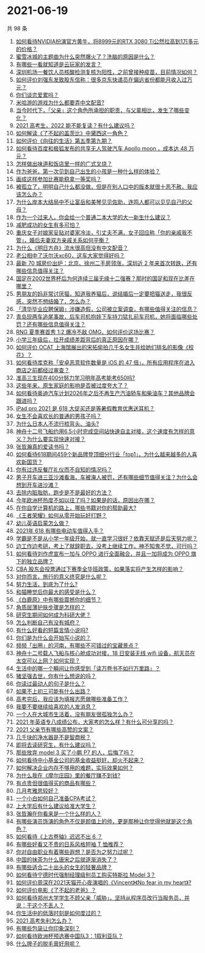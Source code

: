 # 2021-06-19

共 98 条

<!-- BEGIN -->
<!-- 最后更新时间 Sat Jun 19 2021 12:02:25 GMT+0800 (China Standard Time) -->

1. [如何看待NVIDIA扮演官方黄牛，将8999元的RTX 3080
   Ti公然拉高到1万多元的价格？](https://www.zhihu.com/question/465351692)
2. [蜜雪冰城的主题曲为什么突然爆火了？洗脑的原因是什么？](https://www.zhihu.com/question/464996660)
3. [有哪些一看就知道是云玩家的发言？](https://www.zhihu.com/question/458895664)
4. [深圳机场一餐饮人员核酸检测复核为阳性，之前曾接种疫苗，目前情况如何？](https://www.zhihu.com/question/465742318)
5. [如何评价刘强东发致股东信称：很多京东快递员在偏远省份都能月收入过万元？](https://www.zhihu.com/question/465738678)
6. [你们谈恋爱累吗？](https://www.zhihu.com/question/399471584)
7. [米哈游的游戏为什么都要弄中文配音?](https://www.zhihu.com/question/464834809)
8. [当今时代下，「父亲」这个角色所承担的职责，与父辈相比，发生了哪些变化？](https://www.zhihu.com/question/464399707)
9. [2021 高考生，2022 能不能复读？有什么建议吗？](https://www.zhihu.com/question/406923647)
10. [如何解读《了不起的盖茨比》中黛西这一角色？](https://www.zhihu.com/question/464349748)
11. [如何评价《向往的生活》第五季第九期？](https://www.zhihu.com/question/465821181)
12. [如何看待百度和极狐发布的共享无人驾驶汽车 Apollo moon ，成本达 48
    万元？](https://www.zhihu.com/question/465491193)
13. [怎样做出味道和饭店里一样的广式叉烧？](https://www.zhihu.com/question/39424451)
14. [作为爸爸，第一次见到自己出生的小孩是一种什么样的体验？](https://www.zhihu.com/question/352453251)
15. [画成这样参加比赛能稳拿一等奖吗？](https://www.zhihu.com/question/460339045)
16. [被孤立了，明明自己什么都没做，但是在别人口中的版本就很十恶不赦，我应该怎么办？](https://www.zhihu.com/question/462683611)
17. [为什么岸本大结局中不让富岳和美琴见见佐助，连鸣人都可以见见自己的父母？](https://www.zhihu.com/question/463875382)
18. [作为一个过来人，你会给一个普通二本大学的大一新生什么建议？](https://www.zhihu.com/question/344637747)
19. [减肥成功的女生有多可怕？](https://www.zhihu.com/question/286406704)
20. [重庆女子对娘家妥贴对婆家冷淡，引丈夫不满，女子回应称「你的亲戚我不管」，婚后夫妻双方亲戚关系如何平衡？](https://www.zhihu.com/question/465303509)
21. [为什么《明日方舟》流水很高但没有中文配音？](https://www.zhihu.com/question/456723907)
22. [老公相中了沃尔沃xc60，这车大家觉得好吗？](https://www.zhihu.com/question/423496101)
23. [最新 70 城房价出炉：北京、徐州二手房领涨，深圳近 2
    年来首次转跌，还有哪些信息值得关注？](https://www.zhihu.com/question/465523037)
24. [国足在2002世界杯后为何连续三届无缘十二强赛？那时的国足和现在比差在哪里？](https://www.zhihu.com/question/465257051)
25. [男朋友的妈非常讨厌猫，知道我养猫后，说结婚后一定要把猫送走，我很反感，突然不想结婚了，怎么办？](https://www.zhihu.com/question/458232041)
26. [「清华毕业应聘保姆」涉嫌造假，公司被立案调查，有哪些值得关注的信息？](https://www.zhihu.com/question/465302863)
27. [青岛现两车追尾事故，后车司机抱娃下车持刀猛扎前车司机，她将面临哪些处罚？还有哪些信息值得关注？](https://www.zhihu.com/question/465539331)
28. [RNG 夏季赛首秀 1:2 爆冷不敌 OMG，如何评价这场比赛？](https://www.zhihu.com/question/465769063)
29. [小学三年级后，拉开成绩差距背后的真正原因在哪？](https://www.zhihu.com/question/459347986)
30. [如何评价 OCAT
    上海馆展出的宋拓偷拍几千名女生并给她们排名的影像《校花》？](https://www.zhihu.com/question/464804506)
31. [如何看待库克称「安卓恶意软件数量是 iOS 的 47
    倍」，所有应用程序在进入商店之前都经过审查？](https://www.zhihu.com/question/465597634)
32. [准高三生现在400分努力学习明年高考能考650吗?](https://www.zhihu.com/question/464324966)
33. [这些年来，原生家庭的影响是否被过度夸大了？](https://www.zhihu.com/question/465550203)
34. [如何看待奥迪汽车计划2026年之后不再生产汽油轿车和柴油车？其他品牌会跟进吗？](https://www.zhihu.com/question/465729299)
35. [iPad pro 2021 是 618
    大促买还是等暑假教育优惠送耳机？](https://www.zhihu.com/question/455896469)
36. [女生不会喜欢长的普通的男孩子吗？](https://www.zhihu.com/question/463537285)
37. [为什么日本人不流行梳背头、油头?](https://www.zhihu.com/question/335817516)
38. [神舟十二号飞船约用6.5小时完成空间站快速自主对接，这个速度有怎样的意义？为什么要实现快速对接？](https://www.zhihu.com/question/465622134)
39. [张哲瀚真的爱读书吗？](https://www.zhihu.com/question/464735151)
40. [如何看待618期间459个新品牌登顶细分行业「top1」，为什么越来越多的人喜欢新国货？](https://www.zhihu.com/question/465576651)
41. [你有过违反餐厅礼仪而不自知的情况吗？](https://www.zhihu.com/question/465084914)
42. [男子开车进三亚沙滩看海，车被淹人被罚，还有哪些细节值得关注？为什么会想到开车进沙滩？](https://www.zhihu.com/question/465091122)
43. [去除内脏脂肪，跑步是不是最好的方法？](https://www.zhihu.com/question/427095682)
44. [今年欧洲杯热度不如以往了吗？如果是的话，原因出在哪？](https://www.zhihu.com/question/464561713)
45. [在你自学计算机的路上，哪些书籍对你的帮助最大?](https://www.zhihu.com/question/421913237)
46. [《王者荣耀》如何从零开始玩好打野？](https://www.zhihu.com/question/311865436)
47. [幼儿英语启蒙怎么做？](https://www.zhihu.com/question/284647318)
48. [2021年 618 有哪些电动车值得入手？](https://www.zhihu.com/question/459895976)
49. [学霸是不是从小学一年级开始，就一直学习很好？依靠天赋还是后天努力呢？](https://www.zhihu.com/question/463736962)
50. [边工作边考研，考上了就辞职去，没考上继续工作，神不知鬼不觉，可行吗？](https://www.zhihu.com/question/324039053)
51. [如何看待刘作虎宣布一加与 OPPO 进行全面融合，并且一加将成为 OPPO
    旗下的独立品牌？](https://www.zhihu.com/question/465399919)
52. [CBA
    股东会投票通过下赛季全华班政策，如果落实将产生怎样的影响？](https://www.zhihu.com/question/465741384)
53. [对你而言，旅行的意义终究是什么呢？](https://www.zhihu.com/question/463033557)
54. [努力生活，到底为了什么?](https://www.zhihu.com/question/463790191)
55. [和猫睡觉后你最大的感受是什么？](https://www.zhihu.com/question/450683482)
56. [《白鹿原》中有哪些震撼你的细节？](https://www.zhihu.com/question/414015136)
57. [角质层薄护肤步骤是怎样的？](https://www.zhihu.com/question/463821732)
58. [研究生期间如何成为科研大佬？](https://www.zhihu.com/question/458196603)
59. [怎么判断自己有没有城府？](https://www.zhihu.com/question/275606514)
60. [有什么好看的短篇言情小说吗?](https://www.zhihu.com/question/330388045)
61. [你们是为什么会开始写小说的？](https://www.zhihu.com/question/461225225)
62. [频频「出圈」的河南，有哪些不可错过的宝藏景点？](https://www.zhihu.com/question/465291795)
63. [神舟十二号载人飞船与核心舱成功对接，18 日安装无线 wifi
    设备，航天员在太空可以上网？如何实现？](https://www.zhihu.com/question/465721875)
64. [生活中的哪一个瞬间让你感受到「读万卷书不如行万里路」？](https://www.zhihu.com/question/465112962)
65. [猪坚强去世，你有什么想说的吗？](https://www.zhihu.com/question/465475186)
66. [你读过最动人的句子是什么？](https://www.zhihu.com/question/457277397)
67. [如果不上初三可能有什么出路？](https://www.zhihu.com/question/464755406)
68. [高考完后，我应该为填报志愿做哪些准备工作？](https://www.zhihu.com/question/463900577)
69. [我要不要继续给喜欢的人发消息？](https://www.zhihu.com/question/378353180)
70. [一个人在大城市生活着，没有朋友很孤独怎么办？](https://www.zhihu.com/question/33276612)
71. [2021 年英语专八成绩公布，大家考的怎么样？有什么可分享的吗？](https://www.zhihu.com/question/465569085)
72. [2021 父亲节有哪些高赞的文案？](https://www.zhihu.com/question/465116511)
73. [几千块的净水器是不是智商税？](https://www.zhihu.com/question/312697336)
74. [即将去读研究生，有什么建议吗？](https://www.zhihu.com/question/455377407)
75. [那些放弃 model 3 买了小鹏 P7 的人，后悔了吗？](https://www.zhihu.com/question/465497314)
76. [如何看待中小基金公司的基金收益挺好，却火不起来？](https://www.zhihu.com/question/465568314)
77. [如何解决企业内存不够用的难题，实际效果如何？](https://www.zhihu.com/question/465589982)
78. [为什么我在《摩尔庄园》里的餐厅赚不到钱?](https://www.zhihu.com/question/464607513)
79. [有点贵但很值得买的商品有哪些？](https://www.zhihu.com/question/23136740)
80. [几月考雅思较好？](https://www.zhihu.com/question/343303053)
81. [一个小白如何自己准备CPA考试？](https://www.zhihu.com/question/312410367)
82. [上大学后有什么建议给准大学生？](https://www.zhihu.com/question/49396543)
83. [张哲瀚在你看来是一个什么样的人？](https://www.zhihu.com/question/452636694)
84. [有哪些演员饰演的角色不仅是颜值上的帅，更是那种让你觉得他就是这个角色？](https://www.zhihu.com/question/464498742)
85. [如何看待《上古卷轴》迟迟不出 6 ？](https://www.zhihu.com/question/428760134)
86. [有哪些好看又不贵的日系风格短袖 T 恤推荐？](https://www.zhihu.com/question/267880033)
87. [你对自由职业有着哪些遐想？是否为之努力过呢？](https://www.zhihu.com/question/465140417)
88. [中国的抹茶为什么唐宋之后就逐渐消失了？](https://www.zhihu.com/question/22132630)
89. [有哪些适合二十出头的女生的轻奢品牌？](https://www.zhihu.com/question/50108354)
90. [如何看待宁德时代强制经理级别员工购买特斯拉 Model 3？](https://www.zhihu.com/question/465498143)
91. [如何评价周深在2021天猫开心夜演唱的《Vincent》《No fear in my
    heart》?](https://www.zhihu.com/question/465520401)
92. [如何评价电影《了不起的老爸》？](https://www.zhihu.com/question/452034545)
93. [如何看待郑州大学学生不顾父亲「威胁」，坚持从程序员改行当服务员，并说：干这个不丢人？](https://www.zhihu.com/question/465534726)
94. [你生活中的低落时刻是如何度过的？](https://www.zhihu.com/question/463532570)
95. [2021 高考失利怎么办？](https://www.zhihu.com/question/463989277)
96. [有哪些包装让你印象深刻？](https://www.zhihu.com/question/465430655)
97. [如何看待欧洲杯预选赛中国队3：1叙利亚队？](https://www.zhihu.com/question/465257936)
98. [什么牌子的脱毛膏好用呢？](https://www.zhihu.com/question/20299398)

<!-- END -->
